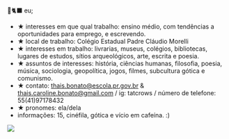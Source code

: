 

🦇🐈‍⬛ eu;
 - ★ interesses em que qual trabalho: ensino médio, com tendências a oportunidades para emprego, e escrevendo.
 - ★ local de trabalho: Colégio Estadual Padre Cláudio Morelli
-  ★ interesses em trabalho: livrarias, museus, colégios, bibliotecas, lugares de estudos, sítios arqueológicos, arte, escrita e poesia.
- ★ assuntos de interesses: história, ciências humanas, filosofia, poesia, música, sociologia, geopolítica, jogos, filmes, subcultura gótica e comunismo.
- ★ contato: thais.bonato@escola.pr.gov.br & thais.caroline.bonato@gmail.com / ig: tatcrows / número de telefone: 55(41)97178432
- ★ pronomes: ela/dela 
- informações: 15, cinéfila, gótica e vício em cafeína. :)

![](https://media1.tenor.com/m/T5floGisULkAAAAd/dolores-oriordan-cranberries.gif)

